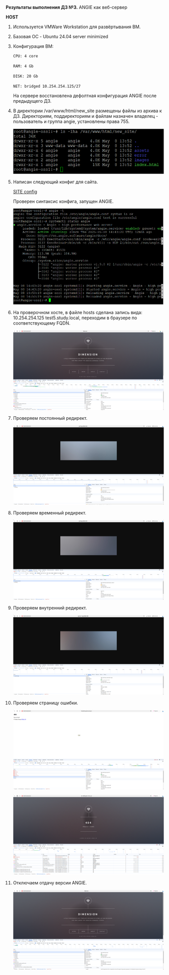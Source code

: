 **Результаты выполнения ДЗ №3.**
ANGIE как веб-сервер

**HOST**
1. Используется VMWare Workstation для развёртывания ВМ.
2. Базовая ОС - Ubuntu 24.04 server minimized
3. Конфигурация ВМ:

   ```
   CPU: 4 core

   RAM: 4 Gb

   DISK: 20 Gb

   NET: bridged 10.254.254.125/27
   ```
   На сервере восстановлена дефолтная конфигурация ANGIE после предыдущего ДЗ.
   
4. В директории /var/www/html/new_site размещены файлы из архива к ДЗ. Директориям, поддиректориям и файлам назначен владелец - пользователь и группа angie, установлены права 755.
   
   ![SITE](https://github.com/ViperOGrind/OTUS_STUDY/blob/main/5.%20Angie%20как%20веб-сервер/Artifacts/site.png)

5. Написан следующий конфиг для сайта.
   
   [SITE config](https://github.com/ViperOGrind/OTUS_STUDY/blob/main/5.%20Angie%20как%20веб-сервер/Artifacts/test5.study.local.conf)

   Проверен синтаксис конфига, запущен ANGIE.

   ![ANGIE pre-check and start](https://github.com/ViperOGrind/OTUS_STUDY/blob/main/5.%20Angie%20как%20веб-сервер/Artifacts/ANGIE_status.png)

6. На проверочном хосте, в файле hosts сделана запись вида: 10.254.254.125 test5.study.local, переходим в браузере по соответствующему FQDN.

   ![SITE web](https://github.com/ViperOGrind/OTUS_STUDY/blob/main/5.%20Angie%20как%20веб-сервер/Artifacts/test5.study.local_root.png)

7. Проверяем постоянный редирект.

   ![301](https://github.com/ViperOGrind/OTUS_STUDY/blob/main/5.%20Angie%20как%20веб-сервер/Artifacts/test5.study.local_301.png)

8. Проверяем временный редирект.

   ![302](https://github.com/ViperOGrind/OTUS_STUDY/blob/main/5.%20Angie%20как%20веб-сервер/Artifacts/test5.study.local_302.png)

9. Проверяем внутренний редирект.

   ![INTERNAL_REDIRECT](https://github.com/ViperOGrind/OTUS_STUDY/blob/main/5.%20Angie%20как%20веб-сервер/Artifacts/test5.study.local_internal_redirect.png)

10. Проверяем страницу ошибки.

    ![404](https://github.com/ViperOGrind/OTUS_STUDY/blob/main/5.%20Angie%20как%20веб-сервер/Artifacts/test5.study.local_error_page.png)

    ![404](https://github.com/ViperOGrind/OTUS_STUDY/blob/main/5.%20Angie%20как%20веб-сервер/Artifacts/test5.study.local_error_page2.png)

12. Отключаем отдачу версии ANGIE.

    ![SERVER TOKENS OFF](https://github.com/ViperOGrind/OTUS_STUDY/blob/main/5.%20Angie%20как%20веб-сервер/Artifacts/test5.study.local_root_server_tokens_off.png)
